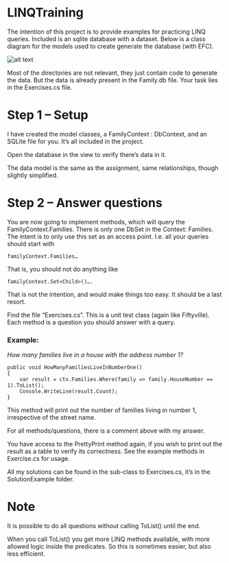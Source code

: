 # LINQTraining

The intention of this project is to provide examples for practicing LINQ queries.
Included is an sqlite database with a dataset. Below is a class diagram for the models used to create generate the database (with EFC).

![alt text](https://github.com/TroelsMortensen/LINQTraining/blob/master/LINQTraining/ModelsDiagram.png "Models diagram")

Most of the directories are not relevant, they just contain code to generate the data. But the data is already present in the Family.db file. Your task lies in the Exercises.cs file.

# Step 1 – Setup

I have created the model classes, a FamilyContext : DbContext, and an SQLite file for you. It’s all included in the project.

Open the database in the view to verify there’s data in it.

The data model is the same as the assignment, same relationships, though slightly simplified.

 

# Step 2 – Answer questions

You are now going to implement methods, which will query the FamilyContext.Families. There is only one DbSet in the Context: Families. The intent is to only use this set as an access point. I.e. all your queries should start with

```
familyContext.Families…
```

That is, you should not do anything like
```
familyContext.Set<Child>()….
```
That is not the intention, and would make things too easy. It should be a last resort.

 

Find the file “Exercises.cs”. This is a unit test class (again like Fiftyville). Each method is a question you should answer with a query.

 
### Example:

*How many families live in a house with the address number 1?*

```
public void HowManyFamiliesLiveInNumberOne()
{
    var result = ctx.Families.Where(family => family.HouseNumber == 1).ToList();
    Console.WriteLine(result.Count);
}
```

This method will print out the number of families living in number 1, irrespective of the street name.

For all methods/questions, there is a comment above with my answer.

You have access to the PrettyPrint method again, if you wish to print out the result as a table to verify its correctness. See the example methods in Exercise.cs for usage.

All my solutions can be found in the sub-class to Exercises.cs, it’s in the SolutionExample folder.

  
# Note
It is possible to do all questions without calling ToList() until the end. 

When you call ToList() you get more LINQ methods available, with more allowed logic inside the predicates. So this is sometimes easier, but also less efficient. 

